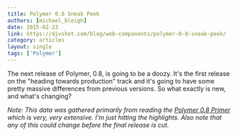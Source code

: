 ```yaml
---
title: Polymer 0.8 Sneak Peek
authors: [michael_bleigh]
date: 2015-02-23
link: https://divshot.com/blog/web-components/polymer-0-8-sneak-peek/
category: articles
layout: single
tags: ['Polymer']
---
```


The next release of Polymer, 0.8, is going to be a doozy. It's the first release
on the "heading towards production" track and it's going to have some pretty
massive differences from previous versions. So what exactly is new, and what's
changing?

*Note: This data was gathered primarily from reading the
[Polymer 0.8 Primer](https://github.com/Polymer/polymer/blob/0.8-preview/PRIMER.md)
which is very, very extensive. I'm just hitting the highlights. Also note that
any of this could change before the final release is cut.*

<!-- Excerpt -->
